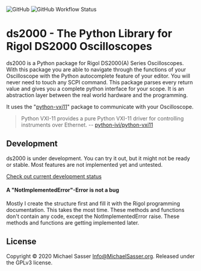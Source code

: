 ![GitHub](https://img.shields.io/github/license/MichaelSasser/ds2000?style=flat-square)
![GitHub Workflow Status](https://img.shields.io/github/workflow/status/MichaelSasser/ds2000/Build%20and%20Tests?style=flat-square)

# ds2000 - The Python Library for Rigol DS2000 Oscilloscopes

ds2000 is a Python package for Rigol DS2000(A) Series Oscilloscopes.
With this package you are able to navigate through the functions of your
Oscilloscope with the Python autocomplete feature of your editor.
You will never need to touch any SCPI command. This package parses every
return value and gives you a complete python interface for your scope.
It is an abstraction layer between the real world hardware and the programming.

It uses the "[python-vxi11](https://github.com/python-ivi/python-vxi11)"
package to communicate with your Oscilloscope.

> Python VXI-11 provides a pure Python VXI-11 driver for controlling instruments
> over Ethernet.
> -- [python-ivi/python-vxi11](https://github.com/python-ivi/python-vxi11)

## Development

ds2000 is under development. You can try it out, but it might not be ready or
stable. Most features are not implemented yet and untested.

[Check out current development status](https://github.com/MichaelSasser/ds2000/projects/2)

#### A "NotImplementedError"-Error is not a bug
Mostly I create the structure first and fill it with the Rigol programming
documentation. This takes the most time. These methods and functions don't
contain any code, except the NotImplementedError raise.
These methods and functions are getting implemented later.

## License
Copyright &copy; 2020 Michael Sasser <Info@MichaelSasser.org>. 
Released under the GPLv3 license. 


